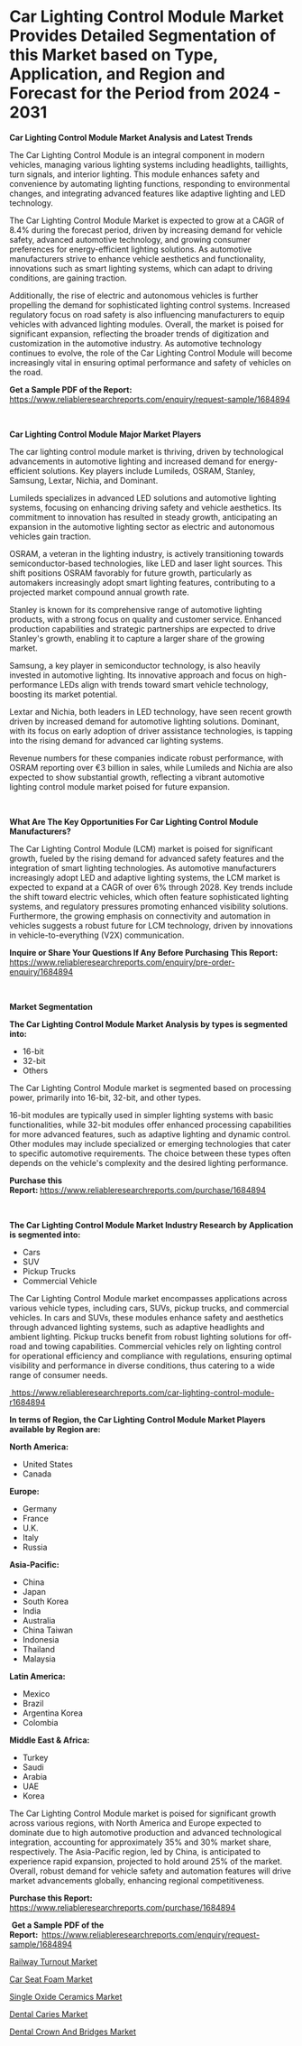 <p><h1>Car Lighting Control Module Market Provides Detailed Segmentation of this Market based on Type, Application, and Region and Forecast for the Period from 2024 - 2031</h1></p><p><strong>Car Lighting Control Module Market Analysis and Latest Trends</strong></p>
<p><p>The Car Lighting Control Module is an integral component in modern vehicles, managing various lighting systems including headlights, taillights, turn signals, and interior lighting. This module enhances safety and convenience by automating lighting functions, responding to environmental changes, and integrating advanced features like adaptive lighting and LED technology.</p><p>The Car Lighting Control Module Market is expected to grow at a CAGR of 8.4% during the forecast period, driven by increasing demand for vehicle safety, advanced automotive technology, and growing consumer preferences for energy-efficient lighting solutions. As automotive manufacturers strive to enhance vehicle aesthetics and functionality, innovations such as smart lighting systems, which can adapt to driving conditions, are gaining traction.</p><p>Additionally, the rise of electric and autonomous vehicles is further propelling the demand for sophisticated lighting control systems. Increased regulatory focus on road safety is also influencing manufacturers to equip vehicles with advanced lighting modules. Overall, the market is poised for significant expansion, reflecting the broader trends of digitization and customization in the automotive industry. As automotive technology continues to evolve, the role of the Car Lighting Control Module will become increasingly vital in ensuring optimal performance and safety of vehicles on the road.</p></p>
<p><strong>Get a Sample PDF of the Report:&nbsp;</strong> <a href="https://www.reliableresearchreports.com/enquiry/request-sample/1684894?utm_campaign=24&utm_medium=2&utm_source=Github&utm_content=ia&utm_term=02112024&utm_id=car-lighting-control-module">https://www.reliableresearchreports.com/enquiry/request-sample/1684894</a></p>
<p>&nbsp;</p>
<p><strong>Car Lighting Control Module Major Market Players</strong></p>
<p><p>The car lighting control module market is thriving, driven by technological advancements in automotive lighting and increased demand for energy-efficient solutions. Key players include Lumileds, OSRAM, Stanley, Samsung, Lextar, Nichia, and Dominant. </p><p>Lumileds specializes in advanced LED solutions and automotive lighting systems, focusing on enhancing driving safety and vehicle aesthetics. Its commitment to innovation has resulted in steady growth, anticipating an expansion in the automotive lighting sector as electric and autonomous vehicles gain traction.</p><p>OSRAM, a veteran in the lighting industry, is actively transitioning towards semiconductor-based technologies, like LED and laser light sources. This shift positions OSRAM favorably for future growth, particularly as automakers increasingly adopt smart lighting features, contributing to a projected market compound annual growth rate.</p><p>Stanley is known for its comprehensive range of automotive lighting products, with a strong focus on quality and customer service. Enhanced production capabilities and strategic partnerships are expected to drive Stanley's growth, enabling it to capture a larger share of the growing market.</p><p>Samsung, a key player in semiconductor technology, is also heavily invested in automotive lighting. Its innovative approach and focus on high-performance LEDs align with trends toward smart vehicle technology, boosting its market potential. </p><p>Lextar and Nichia, both leaders in LED technology, have seen recent growth driven by increased demand for automotive lighting solutions. Dominant, with its focus on early adoption of driver assistance technologies, is tapping into the rising demand for advanced car lighting systems.</p><p>Revenue numbers for these companies indicate robust performance, with OSRAM reporting over €3 billion in sales, while Lumileds and Nichia are also expected to show substantial growth, reflecting a vibrant automotive lighting control module market poised for future expansion.</p></p>
<p>&nbsp;</p>
<p><strong>What Are The Key Opportunities For Car Lighting Control Module Manufacturers?</strong></p>
<p><p>The Car Lighting Control Module (LCM) market is poised for significant growth, fueled by the rising demand for advanced safety features and the integration of smart lighting technologies. As automotive manufacturers increasingly adopt LED and adaptive lighting systems, the LCM market is expected to expand at a CAGR of over 6% through 2028. Key trends include the shift toward electric vehicles, which often feature sophisticated lighting systems, and regulatory pressures promoting enhanced visibility solutions. Furthermore, the growing emphasis on connectivity and automation in vehicles suggests a robust future for LCM technology, driven by innovations in vehicle-to-everything (V2X) communication.</p></p>
<p><strong>Inquire or Share Your Questions If Any Before Purchasing This Report:</strong> <a href="https://www.reliableresearchreports.com/enquiry/pre-order-enquiry/1684894?utm_campaign=24&utm_medium=2&utm_source=Github&utm_content=ia&utm_term=02112024&utm_id=car-lighting-control-module">https://www.reliableresearchreports.com/enquiry/pre-order-enquiry/1684894</a></p>
<p>&nbsp;</p>
<p><strong>Market Segmentation</strong></p>
<p><strong>The Car Lighting Control Module Market Analysis by types is segmented into:</strong></p>
<p><ul><li>16-bit</li><li>32-bit</li><li>Others</li></ul></p>
<p><p>The Car Lighting Control Module market is segmented based on processing power, primarily into 16-bit, 32-bit, and other types. </p><p>16-bit modules are typically used in simpler lighting systems with basic functionalities, while 32-bit modules offer enhanced processing capabilities for more advanced features, such as adaptive lighting and dynamic control. Other modules may include specialized or emerging technologies that cater to specific automotive requirements. The choice between these types often depends on the vehicle's complexity and the desired lighting performance.</p></p>
<p><strong>Purchase this Report:&nbsp;</strong><a href="https://www.reliableresearchreports.com/purchase/1684894?utm_campaign=24&utm_medium=2&utm_source=Github&utm_content=ia&utm_term=02112024&utm_id=car-lighting-control-module">https://www.reliableresearchreports.com/purchase/1684894</a></p>
<p>&nbsp;</p>
<p><strong>The Car Lighting Control Module Market Industry Research by Application is segmented into:</strong></p>
<p><ul><li>Cars</li><li>SUV</li><li>Pickup Trucks</li><li>Commercial Vehicle</li></ul></p>
<p><p>The Car Lighting Control Module market encompasses applications across various vehicle types, including cars, SUVs, pickup trucks, and commercial vehicles. In cars and SUVs, these modules enhance safety and aesthetics through advanced lighting systems, such as adaptive headlights and ambient lighting. Pickup trucks benefit from robust lighting solutions for off-road and towing capabilities. Commercial vehicles rely on lighting control for operational efficiency and compliance with regulations, ensuring optimal visibility and performance in diverse conditions, thus catering to a wide range of consumer needs.</p></p>
<p><a href="https://www.reliableresearchreports.com/car-lighting-control-module-r1684894?utm_campaign=24&utm_medium=2&utm_source=Github&utm_content=ia&utm_term=02112024&utm_id=car-lighting-control-module">&nbsp;https://www.reliableresearchreports.com/car-lighting-control-module-r1684894</a></p>
<p><strong>In terms of Region, the Car Lighting Control Module Market Players available by Region are:</strong></p>
<p>
    <p> <strong> North America: </strong>
        <ul>
            <li>United States</li>
            <li>Canada</li>
        </ul>
        </p> 
    <p> <strong> Europe: </strong>
        <ul>
            <li>Germany</li>
            <li>France</li>
            <li>U.K.</li>
            <li>Italy</li>
            <li>Russia</li>
        </ul>
        </p> 
    <p> <strong> Asia-Pacific: </strong>
        <ul>
            <li>China</li>
            <li>Japan</li>
            <li>South Korea</li>
            <li>India</li>
            <li>Australia</li>
            <li>China Taiwan</li>
            <li>Indonesia</li>
            <li>Thailand</li>
            <li>Malaysia</li>
        </ul>
        </p> 
    <p> <strong> Latin America: </strong>
        <ul>
            <li>Mexico</li>
            <li>Brazil</li>
            <li>Argentina Korea</li>
            <li>Colombia</li>
        </ul>
        </p> 
    <p> <strong> Middle East & Africa: </strong>
        <ul>
            <li>Turkey</li>
            <li>Saudi</li>
            <li>Arabia</li>
            <li>UAE</li>
            <li>Korea</li>
        </ul>
    </p>
    </p>
<p><p>The Car Lighting Control Module market is poised for significant growth across various regions, with North America and Europe expected to dominate due to high automotive production and advanced technological integration, accounting for approximately 35% and 30% market share, respectively. The Asia-Pacific region, led by China, is anticipated to experience rapid expansion, projected to hold around 25% of the market. Overall, robust demand for vehicle safety and automation features will drive market advancements globally, enhancing regional competitiveness.</p></p>
<p><strong>Purchase this Report: </strong><a href="https://www.reliableresearchreports.com/purchase/1684894?utm_campaign=24&utm_medium=2&utm_source=Github&utm_content=ia&utm_term=02112024&utm_id=car-lighting-control-module">https://www.reliableresearchreports.com/purchase/1684894</a></p>
<p>&nbsp;<strong>Get a Sample PDF of the Report:&nbsp;&nbsp;</strong><a href="https://www.reliableresearchreports.com/enquiry/request-sample/1684894?utm_campaign=24&utm_medium=2&utm_source=Github&utm_content=ia&utm_term=02112024&utm_id=car-lighting-control-module">https://www.reliableresearchreports.com/enquiry/request-sample/1684894</a></p>
<p><strong></strong></p>
<p><p><a href="https://github.com/denishaucarn/Market-Research-Report-List-1/blob/main/railway-turnout-market.md?utm_campaign=24&utm_medium=2&utm_source=Github&utm_content=ia&utm_term=02112024&utm_id=car-lighting-control-module">Railway Turnout Market</a></p><p><a href="https://github.com/wenonaelwil/Market-Research-Report-List-1/blob/main/car-seat-foam-market.md?utm_campaign=24&utm_medium=2&utm_source=Github&utm_content=ia&utm_term=02112024&utm_id=car-lighting-control-module">Car Seat Foam Market</a></p><p><a href="https://www.linkedin.com/pulse/global-single-oxide-ceramics-market-sector2024-2031-metrics-xw6zf?utm_campaign=24&utm_medium=2&utm_source=Github&utm_content=ia&utm_term=02112024&utm_id=car-lighting-control-module">Single Oxide Ceramics Market</a></p><p><a href="https://issuu.com/reportprime-2/docs/dental-caries-market-size-2030.pptx_092065cb80de33?utm_campaign=24&utm_medium=2&utm_source=Github&utm_content=ia&utm_term=02112024&utm_id=car-lighting-control-module">Dental Caries Market</a></p><p><a href="https://issuu.com/reportprime-2/docs/dental-crown-and-bridges-market-siz_524512bb4c90be?utm_campaign=24&utm_medium=2&utm_source=Github&utm_content=ia&utm_term=02112024&utm_id=car-lighting-control-module">Dental Crown And Bridges Market</a></p></p>